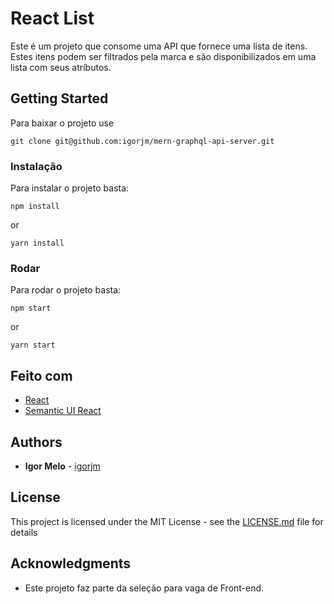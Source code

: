 # React List

Este é um projeto que consome uma API que fornece uma lista de itens. Estes itens podem ser filtrados pela marca e são disponibilizados em uma lista com seus atríbutos.

## Getting Started

Para baixar o projeto use

```
git clone git@github.com:igorjm/mern-graphql-api-server.git
```

### Instalação

Para instalar o projeto basta:

```
npm install
```

or

```
yarn install
```

### Rodar

Para rodar o projeto basta:

```
npm start
```

or

```
yarn start
```

## Feito com

* [React](https://reactjs.org/)
* [Semantic UI React](https://react.semantic-ui.com/)

## Authors

* **Igor Melo** - [igorjm](https://github.com/igorjm)

## License

This project is licensed under the MIT License - see the [LICENSE.md](LICENSE.md) file for details

## Acknowledgments

* Este projeto faz parte da seleção para vaga de Front-end.